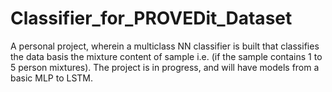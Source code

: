 # Classifier_for_PROVEDit_Dataset
A personal project, wherein a multiclass NN classifier is built that classifies the data basis the mixture content of sample i.e. (if the sample contains 1 to 5 person mixtures). The project is in progress, and will have models from a basic MLP to LSTM.
